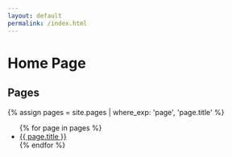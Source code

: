```yaml
---
layout: default
permalink: /index.html
---
```


# Home Page

## Pages

<!-- TODO: remove homepage from the list -->
{% assign pages = site.pages | where_exp: 'page', 'page.title' %}

<ul>
{% for page in pages %}
  <li><a href="{{ page.url }}">{{ page.title }}</a></li>
{% endfor %}
</ul>

